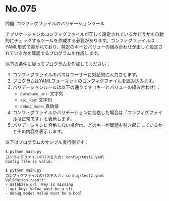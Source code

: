 # No.075

問題: コンフィグファイルのバリデーションツール

アプリケーションのコンフィグファイルが正しく設定されているかどうかを自動的にチェックするツールを作成する必要があります。コンフィグファイルはYAML形式で書かれており、特定のキーとバリューの組み合わせが正しく設定されているかを確認するプログラムを作成します。

以下の条件に従ってプログラムを作成してください：

1. コンフィグファイルのパスはユーザーに対話的に入力させます。
1. プログラムはYAMLフォーマットのコンフィグファイルを読み込みます。
1. バリデーションルールは以下の通りです（キーとバリューの組み合わせ）：
   - `database_url`: 文字列
   - `api_key`: 文字列
   - `debug_mode`: 真偽値
1. コンフィグファイルがバリデーションに合格した場合は「コンフィグファイルは正常です」と表示します。
1. バリデーションに合格しない場合は、どのキーが問題を引き起こしているかとその内容を表示します。

以下はプログラムのサンプル実行例です：

```plaintext
$ python main.py
コンフィグファイルのパスを入力: config/test1.yaml
Config file is valid.

$ python main.py
コンフィグファイルのパスを入力: config/test2.yaml
Validation result:
- database_url: Key is missing
- api_key: Value must be a str
- debug_mode: Value must be a bool
```
